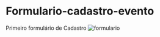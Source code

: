# Formulario-cadastro-evento
Primeiro formulário de Cadastro 
<img src="/Documentos/readm.png" alt="formulario"/>

